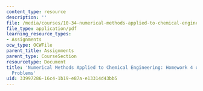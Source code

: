 ```yaml
---
content_type: resource
description: ''
file: /media/courses/10-34-numerical-methods-applied-to-chemical-engineering-fall-2015/3399728616c41b19e87ae13314d43bb5_MIT10_34F15_Problem_HW4.pdf
file_type: application/pdf
learning_resource_types:
- Assignments
ocw_type: OCWFile
parent_title: Assignments
parent_type: CourseSection
resourcetype: Document
title: 'Numerical Methods Applied to Chemical Engineering: Homework 4 on Initial Value
  Problems'
uid: 33997286-16c4-1b19-e87a-e13314d43bb5
---
```

